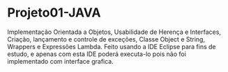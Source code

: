 # Projeto01-JAVA
Implementação Orientada a Objetos, Usabilidade de Herença e Interfaces, Criação, lançamento e controle de exceções, Classe Object e String, Wrappers e Expressões Lambda.
Feito usando a IDE Eclipse para fins de estudo, e apenas com esta IDE poderá executa-lo pois não foi implementado com interface grafica.
